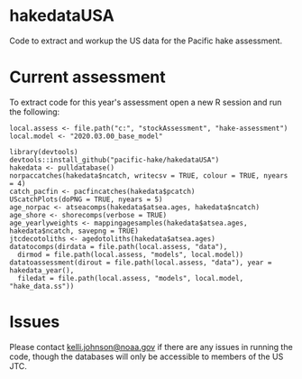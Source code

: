 # hakedataUSA
Code to extract and workup the US data for the Pacific hake assessment.

# Current assessment
To extract code for this year's assessment open a new R session and run the following:
```
local.assess <- file.path("c:", "stockAssessment", "hake-assessment")
local.model <- "2020.03.00_base_model"

library(devtools)
devtools::install_github("pacific-hake/hakedataUSA")
hakedata <- pulldatabase()
norpaccatches(hakedata$ncatch, writecsv = TRUE, colour = TRUE, nyears = 4)
catch_pacfin <- pacfincatches(hakedata$pcatch)
UScatchPlots(doPNG = TRUE, nyears = 5)
age_norpac <- atseacomps(hakedata$atsea.ages, hakedata$ncatch)
age_shore <- shorecomps(verbose = TRUE)
age_yearlyweights <- mappingagesamples(hakedata$atsea.ages, hakedata$ncatch, savepng = TRUE)
jtcdecotoliths <- agedotoliths(hakedata$atsea.ages)
datatocomps(dirdata = file.path(local.assess, "data"),
  dirmod = file.path(local.assess, "models", local.model))
datatoassessment(dirout = file.path(local.assess, "data"), year = hakedata_year(), 
  filedat = file.path(local.assess, "models", local.model, "hake_data.ss"))
```

# Issues
Please contact kelli.johnson@noaa.gov if there are any issues in running the code, though the databases will only be accessible to members of the US JTC.
